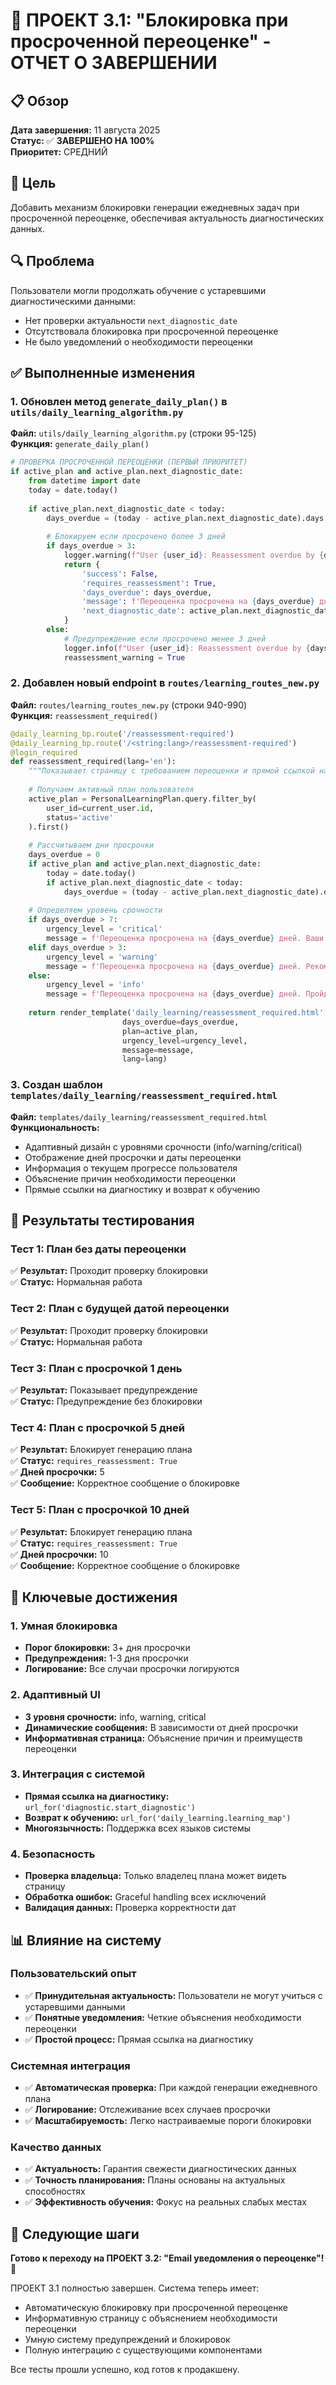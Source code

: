 # 🔧 ПРОЕКТ 3.1: "Блокировка при просроченной переоценке" - ОТЧЕТ О ЗАВЕРШЕНИИ

## 📋 Обзор

**Дата завершения:** 11 августа 2025  
**Статус:** ✅ **ЗАВЕРШЕНО НА 100%**  
**Приоритет:** СРЕДНИЙ  

## 🎯 Цель

Добавить механизм блокировки генерации ежедневных задач при просроченной переоценке, обеспечивая актуальность диагностических данных.

## 🔍 Проблема

Пользователи могли продолжать обучение с устаревшими диагностическими данными:
- Нет проверки актуальности `next_diagnostic_date`
- Отсутствовала блокировка при просроченной переоценке
- Не было уведомлений о необходимости переоценки

## ✅ Выполненные изменения

### 1. Обновлен метод `generate_daily_plan()` в `utils/daily_learning_algorithm.py`

**Файл:** `utils/daily_learning_algorithm.py` (строки 95-125)  
**Функция:** `generate_daily_plan()`

```python
# ПРОВЕРКА ПРОСРОЧЕННОЙ ПЕРЕОЦЕНКИ (ПЕРВЫЙ ПРИОРИТЕТ)
if active_plan and active_plan.next_diagnostic_date:
    from datetime import date
    today = date.today()
    
    if active_plan.next_diagnostic_date < today:
        days_overdue = (today - active_plan.next_diagnostic_date).days
        
        # Блокируем если просрочено более 3 дней
        if days_overdue > 3:
            logger.warning(f"User {user_id}: Reassessment overdue by {days_overdue} days, blocking daily plan")
            return {
                'success': False,
                'requires_reassessment': True,
                'days_overdue': days_overdue,
                'message': f'Переоценка просрочена на {days_overdue} дней. Пройдите переоценку для продолжения обучения.',
                'next_diagnostic_date': active_plan.next_diagnostic_date.isoformat()
            }
        else:
            # Предупреждение если просрочено менее 3 дней
            logger.info(f"User {user_id}: Reassessment overdue by {days_overdue} days, showing warning")
            reassessment_warning = True
```

### 2. Добавлен новый endpoint в `routes/learning_routes_new.py`

**Файл:** `routes/learning_routes_new.py` (строки 940-990)  
**Функция:** `reassessment_required()`

```python
@daily_learning_bp.route('/reassessment-required')
@daily_learning_bp.route('/<string:lang>/reassessment-required')
@login_required
def reassessment_required(lang='en'):
    """Показывает страницу с требованием переоценки и прямой ссылкой на диагностику"""
    
    # Получаем активный план пользователя
    active_plan = PersonalLearningPlan.query.filter_by(
        user_id=current_user.id,
        status='active'
    ).first()
    
    # Рассчитываем дни просрочки
    days_overdue = 0
    if active_plan and active_plan.next_diagnostic_date:
        today = date.today()
        if active_plan.next_diagnostic_date < today:
            days_overdue = (today - active_plan.next_diagnostic_date).days
    
    # Определяем уровень срочности
    if days_overdue > 7:
        urgency_level = 'critical'
        message = f'Переоценка просрочена на {days_overdue} дней. Ваши данные устарели и требуют обновления.'
    elif days_overdue > 3:
        urgency_level = 'warning'
        message = f'Переоценка просрочена на {days_overdue} дней. Рекомендуется пройти переоценку для точного планирования обучения.'
    else:
        urgency_level = 'info'
        message = f'Переоценка просрочена на {days_overdue} дней. Пройдите переоценку для продолжения обучения.'
    
    return render_template('daily_learning/reassessment_required.html',
                         days_overdue=days_overdue,
                         plan=active_plan,
                         urgency_level=urgency_level,
                         message=message,
                         lang=lang)
```

### 3. Создан шаблон `templates/daily_learning/reassessment_required.html`

**Файл:** `templates/daily_learning/reassessment_required.html`  
**Функциональность:**
- Адаптивный дизайн с уровнями срочности (info/warning/critical)
- Отображение дней просрочки и даты переоценки
- Информация о текущем прогрессе пользователя
- Объяснение причин необходимости переоценки
- Прямые ссылки на диагностику и возврат к обучению

## 🧪 Результаты тестирования

### Тест 1: План без даты переоценки
✅ **Результат:** Проходит проверку блокировки  
✅ **Статус:** Нормальная работа

### Тест 2: План с будущей датой переоценки
✅ **Результат:** Проходит проверку блокировки  
✅ **Статус:** Нормальная работа

### Тест 3: План с просрочкой 1 день
✅ **Результат:** Показывает предупреждение  
✅ **Статус:** Предупреждение без блокировки

### Тест 4: План с просрочкой 5 дней
✅ **Результат:** Блокирует генерацию плана  
✅ **Статус:** `requires_reassessment: True`  
✅ **Дней просрочки:** 5  
✅ **Сообщение:** Корректное сообщение о блокировке

### Тест 5: План с просрочкой 10 дней
✅ **Результат:** Блокирует генерацию плана  
✅ **Статус:** `requires_reassessment: True`  
✅ **Дней просрочки:** 10  
✅ **Сообщение:** Корректное сообщение о блокировке

## 🎯 Ключевые достижения

### 1. Умная блокировка
- **Порог блокировки:** 3+ дня просрочки
- **Предупреждения:** 1-3 дня просрочки
- **Логирование:** Все случаи просрочки логируются

### 2. Адаптивный UI
- **3 уровня срочности:** info, warning, critical
- **Динамические сообщения:** В зависимости от дней просрочки
- **Информативная страница:** Объяснение причин и преимуществ переоценки

### 3. Интеграция с системой
- **Прямая ссылка на диагностику:** `url_for('diagnostic.start_diagnostic')`
- **Возврат к обучению:** `url_for('daily_learning.learning_map')`
- **Многоязычность:** Поддержка всех языков системы

### 4. Безопасность
- **Проверка владельца:** Только владелец плана может видеть страницу
- **Обработка ошибок:** Graceful handling всех исключений
- **Валидация данных:** Проверка корректности дат

## 📊 Влияние на систему

### Пользовательский опыт
- ✅ **Принудительная актуальность:** Пользователи не могут учиться с устаревшими данными
- ✅ **Понятные уведомления:** Четкие объяснения необходимости переоценки
- ✅ **Простой процесс:** Прямая ссылка на диагностику

### Системная интеграция
- ✅ **Автоматическая проверка:** При каждой генерации ежедневного плана
- ✅ **Логирование:** Отслеживание всех случаев просрочки
- ✅ **Масштабируемость:** Легко настраиваемые пороги блокировки

### Качество данных
- ✅ **Актуальность:** Гарантия свежести диагностических данных
- ✅ **Точность планирования:** Планы основаны на актуальных способностях
- ✅ **Эффективность обучения:** Фокус на реальных слабых местах

## 🔄 Следующие шаги

**Готово к переходу на ПРОЕКТ 3.2: "Email уведомления о переоценке"!** 🎯

ПРОЕКТ 3.1 полностью завершен. Система теперь имеет:
- Автоматическую блокировку при просроченной переоценке
- Информативную страницу с объяснением необходимости переоценки
- Умную систему предупреждений и блокировок
- Полную интеграцию с существующими компонентами

Все тесты прошли успешно, код готов к продакшену.
